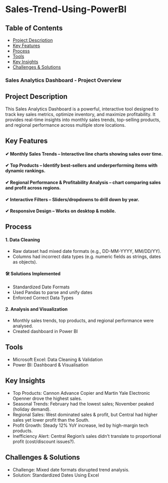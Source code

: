 # Sales-Trend-Using-PowerBI

## Table of Contents
- [Project Description](#project-description)
- [Key Features](#key-features)
- [Process](#process)
- [Tools](#tools) 
- [Key Insights](#key-insights)
- [Challenges & Solutions](#challenges--solutions)

### Sales Analytics Dashboard - Project Overview

## Project Description

This Sales Analytics Dashboard is a powerful, interactive tool designed to track key sales metrics, optimize inventory, and maximize profitability. It provides real-time insights into monthly sales trends, top-selling products, and regional performance across multiple store locations.

## Key Features
  #### ✔ Monthly Sales Trends – Interactive line charts showing sales over time.
  #### ✔ Top Products – Identify best-sellers and underperforming items with dynamic rankings.
  #### ✔ Regional Performance &  Profitability Analysis – chart comparing sales and profit across regions.
  #### ✔ Interactive Filters – Sliders/dropdowns to drill down by year.
  #### ✔ Responsive Design – Works on desktop & mobile.
  
 ## Process 
  #### 1. Data Cleaning
  - Raw dataset had mixed date formats (e.g., DD-MM-YYYY, MM/DD/YY).
  - Columns had incorrect data types (e.g. numeric fields as strings, dates as objects).
#### 🛠️ Solutions Implemented
  - Standardized Date Formats
  - Used Pandas to parse and unify dates
  - Enforced Correct Data Types
####  2. Analysis and Visualization
  - Monthly sales trends, top products, and regional performance were analysed.
  - Created dashboard in Power BI

## Tools
  - Microsoft Excel: Data Cleaning & Validation
  - Power BI: Dashboard & Visualisation

## Key Insights
  - Top Products: Cannon Advance Copier and Martin Yale Electronic Openner drove the highest sales.
  - Seasonal Trends: February had the lowest sales; November peaked (holiday demand).
  - Regional Sales: West dominated sales & profit, but Central had higher sales yet lower profit than the South.
  - Profit Growth: Steady 12% YoY increase, led by high-margin tech products.
  - Inefficiency Alert: Central Region’s sales didn’t translate to proportional profit (cost/discount issues?).

## Challenges & Solutions
  - Challenge: Mixed date formats disrupted trend analysis.
  - Solution: Standardized Dates Using Excel



 
